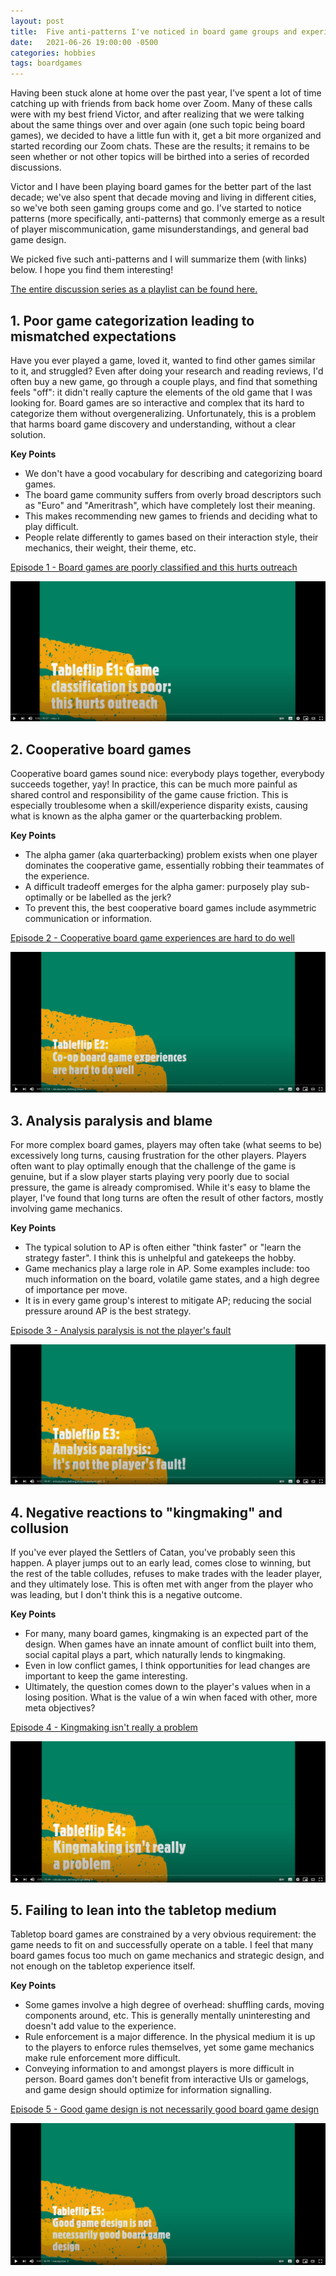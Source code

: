 ```yaml
---
layout: post
title:  Five anti-patterns I've noticed in board game groups and experiences
date:   2021-06-26 19:00:00 -0500
categories: hobbies
tags: boardgames
---
```


Having been stuck alone at home over the past year, I've spent a lot of time catching up with friends from back home over Zoom. Many of these calls were with my best friend Victor, and after realizing that we were talking about the same things over and over again (one such topic being board games), we decided to have a little fun with it, get a bit more organized and started recording our Zoom chats. 
These are the results; it remains to be seen whether or not other topics will be birthed into a series of recorded discussions.

Victor and I have been playing board games for the better part of the last decade; we've also spent that decade moving and living in different cities, so we've both seen gaming groups come and go. 
I've started to notice patterns (more specifically, anti-patterns) that commonly emerge as a result of player miscommunication, game misunderstandings, and general bad game design. 

We picked five such anti-patterns and I will summarize them (with links) below. 
I hope you find them interesting!

[The entire discussion series as a playlist can be found here.](https://www.youtube.com/playlist?list=PLRiOowAfZDgV107P6GlvvfxAaMRNsthKP)

## 1. Poor game categorization leading to mismatched expectations

Have you ever played a game, loved it, wanted to find other games similar to it, and struggled? Even after doing your research and reading reviews, I'd often buy a new game, go through a couple plays, and find that something feels "off": it didn't really capture the elements of the old game that I was looking for.
Board games are so interactive and complex that its hard to categorize them without overgeneralizing. Unfortunately, this is a problem that harms board game discovery and understanding, without a clear solution.

**Key Points**
- We don't have a good vocabulary for describing and categorizing board games.
- The board game community suffers from overly broad descriptors such as "Euro" and "Ameritrash", which have completely lost their meaning.
- This makes recommending new games to friends and deciding what to play difficult.
- People relate differently to games based on their interaction style, their mechanics, their weight, their theme, etc. 

[Episode 1 - Board games are poorly classified and this hurts outreach](http://www.youtube.com/watch?v=7hPPhfYz7Jk)

[![Episode 1](/assets/photos/2021-06-27-tableflip/ep1.png)](http://www.youtube.com/watch?v=7hPPhfYz7Jk "Episode 1 - Board games are poorly classified and this hurts outreach")

## 2. Cooperative board games

Cooperative board games sound nice: everybody plays together, everybody succeeds together, yay! 
In practice, this can be much more painful as shared control and responsibility of the game cause friction.
This is especially troublesome when a skill/experience disparity exists, causing what is known as the alpha gamer or the quarterbacking problem.

**Key Points**
- The alpha gamer (aka quarterbacking) problem exists when one player dominates the cooperative game, essentially robbing their teammates of the experience.
- A difficult tradeoff emerges for the alpha gamer: purposely play sub-optimally or be labelled as the jerk?
- To prevent this, the best cooperative board games include asymmetric communication or information.

[Episode 2 - Cooperative board game experiences are hard to do well](http://www.youtube.com/watch?v=hrLx7yLP19I)

[![Episode 2](/assets/photos/2021-06-27-tableflip/ep2.png)](http://www.youtube.com/watch?v=hrLx7yLP19I "Episode 2 - Cooperative board game experiences are hard to do well")

## 3. Analysis paralysis and blame

For more complex board games, players may often take (what seems to be) excessively long turns, causing frustration for the other players. Players often want to play optimally enough that the challenge of the game is genuine, but if a slow player starts playing very poorly due to social pressure, the game is already compromised. While it's easy to blame the player, I've found that long turns are often the result of other factors, mostly involving game mechanics.

**Key Points**
- The typical solution to AP is often either "think faster" or "learn the strategy faster". I think this is unhelpful and gatekeeps the hobby.
- Game mechanics play a large role in AP. Some examples include: too much information on the board, volatile game states, and a high degree of importance per move.
- It is in every game group's interest to mitigate AP; reducing the social pressure around AP is the best strategy.

[Episode 3 - Analysis paralysis is not the player's fault](http://www.youtube.com/watch?v=K8-SFCla3yU)

[![Episode 3](/assets/photos/2021-06-27-tableflip/ep3.png)](http://www.youtube.com/watch?v=K8-SFCla3yU "Episode 3 - Analysis paralysis is not the player's fault")

## 4. Negative reactions to "kingmaking" and collusion

If you've ever played the Settlers of Catan, you've probably seen this happen. A player jumps out to an early lead, comes close to winning, but the rest of the table colludes, refuses to make trades with the leader player, and they ultimately lose. This is often met with anger from the player who was leading, but I don't think this is a negative outcome. 

**Key Points**
- For many, many board games, kingmaking is an expected part of the design. When games have an innate amount of conflict built into them, social capital plays a part, which naturally lends to kingmaking.
- Even in low conflict games, I think opportunities for lead changes are important to keep the game interesting.
- Ultimately, the question comes down to the player's values when in a losing position. What is the value of a win when faced with other, more meta objectives?

[Episode 4 - Kingmaking isn't really a problem](http://www.youtube.com/watch?v=h0lYrUKibog)

[![Episode 4](/assets/photos/2021-06-27-tableflip/ep4.png)](http://www.youtube.com/watch?v=h0lYrUKibog "Episode 4 - Kingmaking isn't really a problem")

## 5. Failing to lean into the tabletop medium

Tabletop board games are constrained by a very obvious requirement: the game needs to fit on and successfully operate on a table. I feel that many board games focus too much on game mechanics and strategic design, and not enough on the tabletop experience itself.

**Key Points**
- Some games involve a high degree of overhead: shuffling cards, moving components around, etc. This is generally mentally uninteresting and doesn't add value to the experience.
- Rule enforcement is a major difference. In the physical medium it is up to the players to enforce rules themselves, yet some game mechanics make rule enforcement more difficult.
- Conveying information to and amongst players is more difficult in person. Board games don't benefit from interactive UIs or gamelogs, and game design should optimize for information signalling.

[Episode 5 - Good game design is not necessarily good board game design](http://www.youtube.com/watch?v=V41gZgcE9BM)

[![Episode 5](/assets/photos/2021-06-27-tableflip/ep5.png)](http://www.youtube.com/watch?v=V41gZgcE9BM "Episode 5 - Good game design is not necessarily good board game design")
